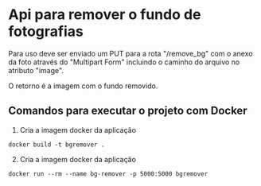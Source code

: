 # Api para remover o fundo de fotografias

Para uso deve ser enviado um PUT para a rota "/remove_bg" com o anexo da foto através do "Multipart Form" incluindo o caminho do arquivo no atributo "image".

O retorno é a imagem com o fundo removido.


## Comandos para executar o projeto com Docker

1. Cria a imagem docker da aplicação
```
docker build -t bgremover .
```

2. Cria a imagem docker da aplicação
```
docker run --rm --name bg-remover -p 5000:5000 bgremover
```
